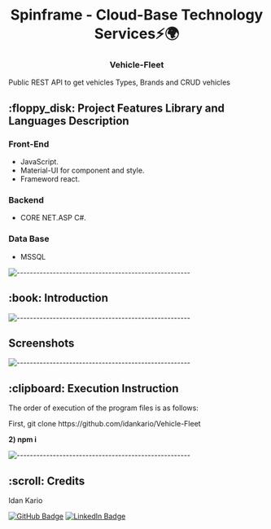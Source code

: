 <h1 align="center"> Spinframe - Cloud-Base Technology Services⚡🌍 </h1>
<h3 align="center"> Vehicle-Fleet </h3>
<p>Public REST API to get vehicles Types, Brands and CRUD vehicles</p>
<h2> :floppy_disk: Project Features Library and Languages Description</h2>

### Front-End
* JavaScript.
* Material-UI for component and style.
* Frameword react.

### Backend
*  CORE NET.ASP C#.

### Data Base
*  MSSQL

![-----------------------------------------------------](https://raw.githubusercontent.com/andreasbm/readme/master/assets/lines/rainbow.png)

<h2> :book: Introduction</h2>

<p>


</p>

![-----------------------------------------------------](https://raw.githubusercontent.com/andreasbm/readme/master/assets/lines/rainbow.png)

## Screenshots




![-----------------------------------------------------](https://raw.githubusercontent.com/andreasbm/readme/master/assets/lines/rainbow.png)

<h2> :clipboard: Execution Instruction</h2>
<p>The order of execution of the program files is as follows:</p>
<p>First, git clone https://github.com/idankario/Vehicle-Fleet
</p>
<p><b>2) npm i</b></p>




![-----------------------------------------------------](https://raw.githubusercontent.com/andreasbm/readme/master/assets/lines/rainbow.png)

<!-- CREDITS -->
<h2 id="credits"> :scroll: Credits</h2>

Idan Kario 

[![GitHub Badge](https://img.shields.io/badge/GitHub-100000?style=for-the-badge&logo=github&logoColor=white)](https://github.com/idankario)
[![LinkedIn Badge](https://img.shields.io/badge/LinkedIn-0077B5?style=for-the-badge&logo=linkedin&logoColor=white)](https://www.linkedin.com/in/idan-kario/)